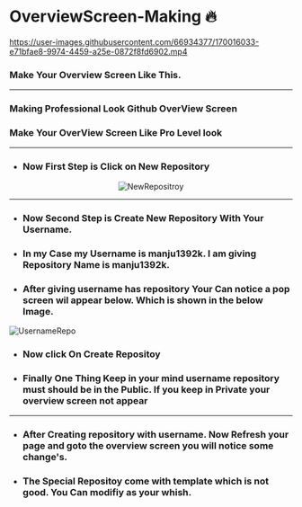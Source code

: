 # OverviewScreen-Making 🔥

https://user-images.githubusercontent.com/66934377/170016033-e71bfae8-9974-4459-a25e-0872f8fd6902.mp4

### Make Your Overview Screen Like This.
---

### Making Professional Look Github OverView Screen

### Make Your OverView Screen Like Pro Level look

---

* ### Now First Step is Click on __New Repository__

<div align='center'>

![NewRepositroy](https://user-images.githubusercontent.com/66934377/170018207-826aafd5-cfe0-41b0-aaa7-75b4b2c955ba.png)
  
  </div>
  
 ---
  
 * ### Now Second Step is Create New Repository With Your Username.
 * ### In my Case my Username is manju1392k. I am giving Repository Name is manju1392k.
 * ### After giving username has repository Your Can notice a pop screen wil appear below. Which is shown in the below Image.

![UsernameRepo](https://user-images.githubusercontent.com/66934377/170018537-ce3ac797-83a0-4a61-84a9-927faca7b9db.png)

* ### Now click On Create Repositoy
* ### Finally One Thing Keep in your mind username repository must should be in the Public. If you keep in Private your overview screen not appear

---

* ### After Creating repository with username. Now Refresh your page and goto the overview screen you will notice some change's.
* ### The Special Repositoy come with template which is not good. You Can modifiy as your whish.
